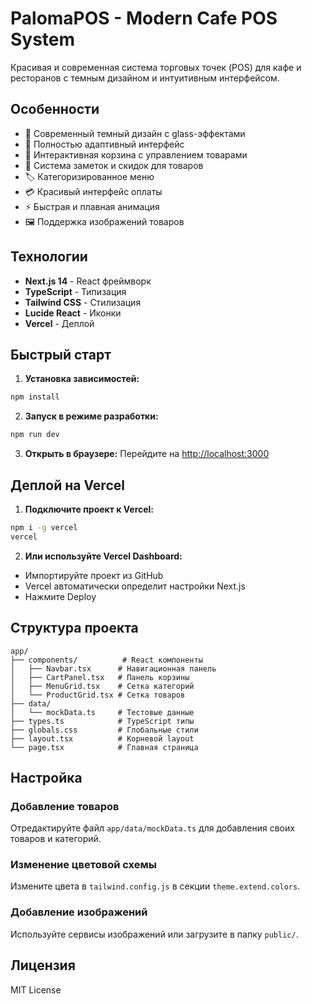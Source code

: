 # PalomaPOS - Modern Cafe POS System

Красивая и современная система торговых точек (POS) для кафе и ресторанов с темным дизайном и интуитивным интерфейсом.

## Особенности

- 🎨 Современный темный дизайн с glass-эффектами
- 📱 Полностью адаптивный интерфейс
- 🛒 Интерактивная корзина с управлением товарами
- 📝 Система заметок и скидок для товаров
- 🏷️ Категоризированное меню
- 💳 Красивый интерфейс оплаты
- ⚡ Быстрая и плавная анимация
- 🖼️ Поддержка изображений товаров

## Технологии

- **Next.js 14** - React фреймворк
- **TypeScript** - Типизация
- **Tailwind CSS** - Стилизация
- **Lucide React** - Иконки
- **Vercel** - Деплой

## Быстрый старт

1. **Установка зависимостей:**
```bash
npm install
```

2. **Запуск в режиме разработки:**
```bash
npm run dev
```

3. **Открыть в браузере:**
Перейдите на [http://localhost:3000](http://localhost:3000)

## Деплой на Vercel

1. **Подключите проект к Vercel:**
```bash
npm i -g vercel
vercel
```

2. **Или используйте Vercel Dashboard:**
- Импортируйте проект из GitHub
- Vercel автоматически определит настройки Next.js
- Нажмите Deploy

## Структура проекта

```
app/
├── components/          # React компоненты
│   ├── Navbar.tsx      # Навигационная панель
│   ├── CartPanel.tsx   # Панель корзины
│   ├── MenuGrid.tsx    # Сетка категорий
│   └── ProductGrid.tsx # Сетка товаров
├── data/
│   └── mockData.ts     # Тестовые данные
├── types.ts            # TypeScript типы
├── globals.css         # Глобальные стили
├── layout.tsx          # Корневой layout
└── page.tsx            # Главная страница
```

## Настройка

### Добавление товаров
Отредактируйте файл `app/data/mockData.ts` для добавления своих товаров и категорий.

### Изменение цветовой схемы
Измените цвета в `tailwind.config.js` в секции `theme.extend.colors`.

### Добавление изображений
Используйте сервисы изображений или загрузите в папку `public/`.

## Лицензия

MIT License 